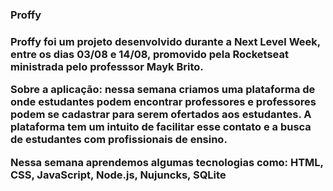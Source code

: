 <h3>Proffy<h3>

<p>Proffy foi um projeto desenvolvido durante a Next Level Week, entre os dias 03/08 e 14/08, promovido pela Rocketseat ministrada pelo professsor Mayk Brito.<p>

<p>Sobre a aplicação: nessa semana criamos uma plataforma de onde estudantes podem encontrar professores e professores podem se cadastrar para serem ofertados aos estudantes. A plataforma tem um intuito de facilitar esse contato e a busca de estudantes com profissionais de ensino.<p>
 
<p>Nessa semana aprendemos algumas tecnologias como: HTML, CSS, JavaScript, Node.js, Nujuncks, SQLite<p>
 

